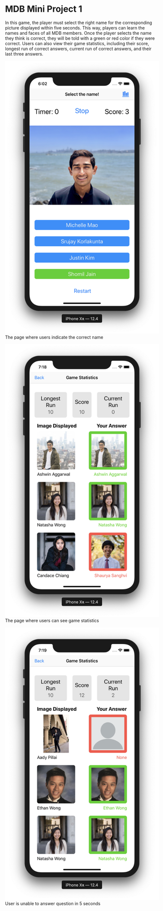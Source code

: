 # MDB Mini Project 1
In this game, the player must select the right name for the corresponding picture displayed within five seconds. This way, players can learn the names and faces of all MDB members. Once the player selects the name they think is correct, they will be told with a green or red color if they were correct. Users can also view their game statistics, including their score, longest run of correct answers, current run of correct answers, and their last three answers.


![The page where users indicate the correct name](questions_page.png)
The page where users indicate the correct name

![The page where users can see game statistics](statistics_page.png)
The page where users can see game statistics

![User is unable to answer question in 5 seconds](timer_up_page.png)
User is unable to answer question in 5 seconds
